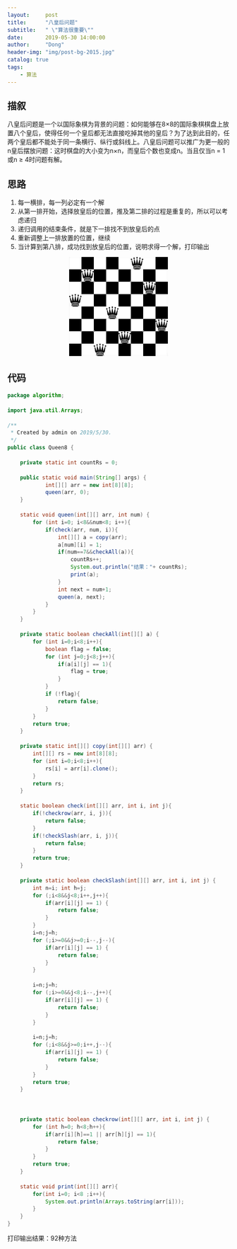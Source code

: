 ```yaml
---
layout:     post
title:      "八皇后问题"
subtitle:   " \"算法很重要\""
date:       2019-05-30 14:00:00
author:     "Dong"
header-img: "img/post-bg-2015.jpg"
catalog: true
tags:
    - 算法
---
```


## 描叙
八皇后问题是一个以国际象棋为背景的问题：如何能够在8×8的国际象棋棋盘上放置八个皇后，使得任何一个皇后都无法直接吃掉其他的皇后？为了达到此目的，任两个皇后都不能处于同一条横行、纵行或斜线上。八皇后问题可以推广为更一般的n皇后摆放问题：这时棋盘的大小变为n×n，而皇后个数也变成n。当且仅当n = 1或n ≥ 4时问题有解。

## 思路
1. 每一横排，每一列必定有一个解
2. 从第一排开始，选择放皇后的位置，推及第二排的过程是重复的，所以可以考虑递归
3. 递归调用的结束条件，就是下一排找不到放皇后的点
4. 重新调整上一排放置的位置，继续
5. 当计算到第八排，成功找到放皇后的位置，说明求得一个解，打印输出

<center>
    <img src="https://github.com/ywdlucking/ywdlucking.github.io/raw/master/context-picture/8queen.png">
</center>

## 代码
```java
package algorithm;

import java.util.Arrays;

/**
 * Created by admin on 2019/5/30.
 */
public class Queen8 {

    private static int countRs = 0;

    public static void main(String[] args) {
            int[][] arr = new int[8][8];
            queen(arr, 0);
    }

    static void queen(int[][] arr, int num) {
        for (int i=0; i<8&&num<8; i++){
            if(check(arr, num, i)){
                int[][] a = copy(arr);
                a[num][i] = 1;
                if(num==7&&checkAll(a)){
                    countRs++;
                    System.out.println("结果："+ countRs);
                    print(a);
                }
                int next = num+1;
                queen(a, next);
            }
        }
    }

    private static boolean checkAll(int[][] a) {
        for (int i=0;i<8;i++){
            boolean flag = false;
            for (int j=0;j<8;j++){
                if(a[i][j] == 1){
                    flag = true;
                }
            }
            if (!flag){
                return false;
            }
        }
        return true;
    }

    private static int[][] copy(int[][] arr) {
        int[][] rs = new int[8][8];
        for (int i=0;i<8;i++){
            rs[i] = arr[i].clone();
        }
        return rs;
    }

    static boolean check(int[][] arr, int i, int j){
        if(!checkrow(arr, i, j)){
            return false;
        }
        if(!checkSlash(arr, i, j)){
            return false;
        }
        return true;
    }

    private static boolean checkSlash(int[][] arr, int i, int j) {
        int n=i; int h=j;
        for (;i<8&&j<8;i++,j++){
            if(arr[i][j] == 1) {
                return false;
            }
        }
        i=n;j=h;
        for (;i>=0&&j>=0;i--,j--){
            if(arr[i][j] == 1) {
                return false;
            }
        }

        i=n;j=h;
        for (;i>=0&&j<8;i--,j++){
            if(arr[i][j] == 1) {
                return false;
            }
        }

        i=n;j=h;
        for (;i<8&&j>=0;i++,j--){
            if(arr[i][j] == 1) {
                return false;
            }
        }
        return true;
    }



    private static boolean checkrow(int[][] arr, int i, int j) {
        for (int h=0; h<8;h++){
            if(arr[i][h]==1 || arr[h][j] == 1){
                return false;
            }
        }
        return true;
    }

    static void print(int[][] arr){
        for(int i=0; i<8 ;i++){
            System.out.println(Arrays.toString(arr[i]));
        }
    }
}


```

打印输出结果：92种方法